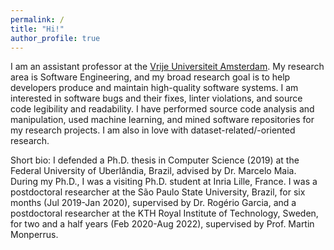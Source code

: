 ```yaml
---
permalink: /
title: "Hi!"
author_profile: true
---
```


I am an assistant professor at the [Vrije Universiteit Amsterdam](https://www.vu.nl/en). My research area is Software Engineering, and my broad research goal is to help developers produce and maintain high-quality software systems. I am interested in software bugs and their fixes, linter violations, and source code legibility and readability. I have performed source code analysis and manipulation, used machine learning, and mined software repositories for my research projects. I am also in love with dataset-related/-oriented research.

Short bio: I defended a Ph.D. thesis in Computer Science (2019) at the Federal University of Uberlândia, Brazil, advised by Dr. Marcelo Maia. During my Ph.D., I was a visiting Ph.D. student at Inria Lille, France. I was a postdoctoral researcher at the São Paulo State University, Brazil, for six months (Jul 2019-Jan 2020), supervised by Dr. Rogério Garcia, and a postdoctoral researcher at the KTH Royal Institute of Technology, Sweden, for two and a half years (Feb 2020-Aug 2022), supervised by Prof. Martin Monperrus.
